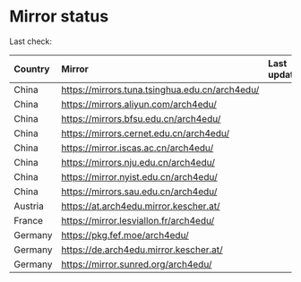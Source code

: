 <script src="./time.js"></script>
# Mirror status
Last check: <script type="text/javascript">localize(1723364582.7005265);</script>

|Country|Mirror|Last update|
|:------|:-----|:----------|
|China|https://mirrors.tuna.tsinghua.edu.cn/arch4edu/|<script type="text/javascript">localize(1723314911);</script>|
|China|https://mirrors.aliyun.com/arch4edu/|<script type="text/javascript">localize(1723314911);</script>|
|China|https://mirrors.bfsu.edu.cn/arch4edu/|<script type="text/javascript">localize(1723314911);</script>|
|China|https://mirrors.cernet.edu.cn/arch4edu/|<script type="text/javascript">localize(1723314911);</script>|
|China|https://mirror.iscas.ac.cn/arch4edu/|<script type="text/javascript">localize(1723314911);</script>|
|China|https://mirrors.nju.edu.cn/arch4edu/|<script type="text/javascript">localize(1723314911);</script>|
|China|https://mirror.nyist.edu.cn/arch4edu/|<script type="text/javascript">localize(1723314911);</script>|
|China|https://mirrors.sau.edu.cn/arch4edu/|<script type="text/javascript">localize(1723314911);</script>|
|Austria|https://at.arch4edu.mirror.kescher.at/|<script type="text/javascript">localize(1723314911);</script>|
|France|https://mirror.lesviallon.fr/arch4edu/|<script type="text/javascript">localize(1723314911);</script>|
|Germany|https://pkg.fef.moe/arch4edu/|<script type="text/javascript">localize(1723314911);</script>|
|Germany|https://de.arch4edu.mirror.kescher.at/|<script type="text/javascript">localize(1723314911);</script>|
|Germany|https://mirror.sunred.org/arch4edu/|<script type="text/javascript">localize(1723314911);</script>|

<script src="./tablefilter/tablefilter.js"></script>
<script src="./table.js"></script>